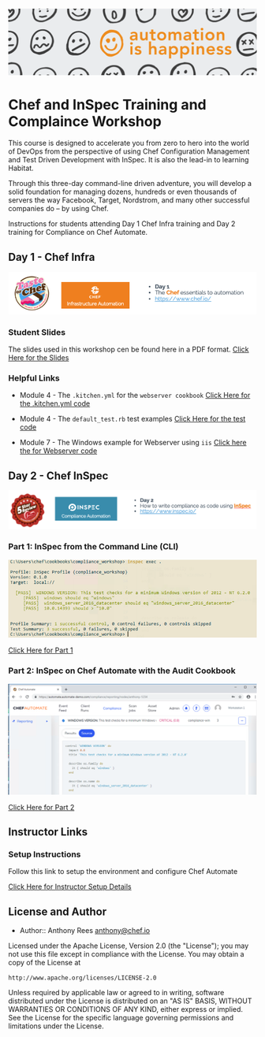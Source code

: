 ![Chef Header](/images/Header.png)
# Chef and InSpec Training and Complaince Workshop

This course is designed to accelerate you from zero to hero into the world of DevOps from the perspective of using Chef Configuration Management and Test Driven Development with InSpec.  It is also the lead-in to learning Habitat. 

Through this three-day command-line driven adventure, you will develop a solid foundation for managing dozens, hundreds or even thousands of servers the way Facebook, Target, Nordstrom, and many other successful companies do – by using Chef.

Instructions for students attending Day 1 Chef Infra training and Day 2 training for Compliance on Chef Automate.


## Day 1 - Chef Infra
![Chef Infra](/images/ChefInfra.png)

### Student Slides
The slides used in this workshop cen be found here in a PDF format.
[Click Here for the Slides](https://github.com/anthonygrees/compliance-workshop/tree/master/slides)

### Helpful Links

 - Module 4 - The ```.kitchen.yml``` for the ```webserver cookbook```
[Click Here for the .kitchen.yml code](https://github.com/anthonygrees/webserver_poc/blob/master/.kitchen.yml)

 - Module 4 - The ```default_test.rb``` test examples
 [Click Here for the test code](https://github.com/anthonygrees/webserver_poc/blob/master/test/smoke/default/default_test.rb)

 - Module 7 - The Windows example for Webserver using ```iis```
[Click here the for Webserver code](https://github.com/anthonygrees/myiis)




## Day 2 - Chef InSpec
![Chef InSpec](/images/ChefInSpec.png)

### Part 1: InSpec from the Command Line (CLI)
![ChefAutomate](/images/3version.png)

[Click Here for Part 1](https://github.com/anthonygrees/compliance-workshop/blob/master/inspec_part1.md)




### Part 2: InSpec on Chef Automate with the Audit Cookbook
![ChefAutomate](/images/ChefAutomate.png)

[Click Here for Part 2](https://github.com/anthonygrees/compliance-workshop/blob/master/inspec_part2.md)





## Instructor Links
### Setup Instructions
Follow this link to setup the environment and configure Chef Automate

[Click Here for Instructor Setup Details](https://github.com/anthonygrees/compliance-workshop/blob/master/setup.md)


## License and Author

* Author:: Anthony Rees <anthony@chef.io>

Licensed under the Apache License, Version 2.0 (the "License");
you may not use this file except in compliance with the License.
You may obtain a copy of the License at

    http://www.apache.org/licenses/LICENSE-2.0

Unless required by applicable law or agreed to in writing, software
distributed under the License is distributed on an "AS IS" BASIS,
WITHOUT WARRANTIES OR CONDITIONS OF ANY KIND, either express or implied.
See the License for the specific language governing permissions and
limitations under the License.
